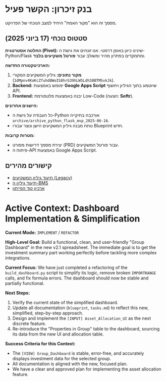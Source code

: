 # בנק זיכרון: הקשר פעיל

מסמך זה הוא "מקור האמת" היחיד למצב הנוכחי של הפרויקט.

## סטטוס נוכחי (17 ביוני 2025)

**החלטה אסטרטגית (Pivot):** שינינו כיוון באופן דרמטי. אנו זונחים את גישת ה-Python/Flask ומתמקדים בפתרון מהיר ומשולב עבור **פורטל משקיעים בלבד**.

**הארכיטקטורה החדשה:**
1.  **מקור נתונים:** גיליון המשקיעים המקורי (`1dMpnv4KoKcZfuhd8WoIS8hrG39hLW5Ldh38BTMSvkJk`).
2.  **Backend:** ימומש באמצעות **Google Apps Script** שיוטמע בתוך הגיליון ויחשוף API.
3.  **Frontend:** יבנה באמצעות פלטפורמת Low-Code (הצעה: **Softr**).

**הישגים אחרונים:**
-   כל העבודה על גישת ה-Python אורכבה בתיקייה `archive/archive_python_flask_mvp_2025-06-16`.
-   נותח מבנה גיליון המשקיעים הישן ונוצר עבורו Blueprint חדש.

**מטרות קרובות:**
-   יצירת מסמך דרישות מפורט (PRD) עבור פורטל המשקיעים.
-   פיתוח ה-API באמצעות Google Apps Script.

## קישורים מהירים

-   [תיעוד גיליון המשקיעים (Legacy)](shared_services/docs/blueprint/investors_legacy_logic_blueprint.md)
-   [תיעוד גיליון ה-BMS](shared_services/docs/blueprint/bms_logic_blueprint.md)
-   [ארכיון קוד הפייתון](archive/archive_python_flask_mvp_2025-06-16/README.md)

# Active Context: Dashboard Implementation & Simplification

**Current Mode:** `IMPLEMENT` / `REFACTOR`

**High-Level Goal:** Build a functional, clean, and user-friendly "Group Dashboard" in the new v2.1 spreadsheet. The immediate goal is to get the investment summary part working perfectly before tackling more complex integrations.

**Current Focus:** We have just completed a refactoring of the `build_dashboard.py` script to simplify its logic, remove broken `IMPORTRANGE` calls, and fix formula errors. The dashboard should now be stable and partially functional.

**Next Steps:**
1.  Verify the current state of the simplified dashboard.
2.  Update all documentation (`blueprint`, `tasks.md`) to reflect this new, simplified, step-by-step approach.
3.  Design and implement the `[INPUT] Asset_Allocation_UI` as the next discrete feature.
4.  Re-introduce the "Properties in Group" table to the dashboard, sourcing its data from the new UI and allocation table.

**Success Criteria for this Context:**
- The `[VIEW] Group_Dashboard` is stable, error-free, and accurately displays investment data for the selected group.
- All documentation is aligned with the new, focused plan.
- We have a clear and approved plan for implementing the asset allocation feature. 